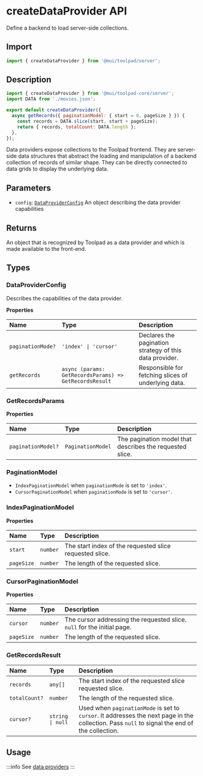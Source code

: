 # createDataProvider API

<p class="description">Define a backend to load server-side collections.</p>

## Import

```jsx
import { createDataProvider } from '@mui/toolpad/server';
```

## Description

```jsx
import { createDataProvider } from '@mui/toolpad-core/server';
import DATA from './movies.json';

export default createDataProvider({
  async getRecords({ paginationModel: { start = 0, pageSize } }) {
    const records = DATA.slice(start, start + pageSize);
    return { records, totalCount: DATA.length };
  },
});
```

Data providers expose collections to the Toolpad frontend. They are server-side data structures that abstract the loading and manipulation of a backend collection of records of similar shape. They can be directly connected to data grids to display the underlying data.

## Parameters

- `config`: [`DataProviderConfig`](#dataproviderconfig) An object describing the data provider capabilities

## Returns

An object that is recognized by Toolpad as a data provider and which is made available to the front-end.

## Types

### DataProviderConfig

Describes the capabilities of the data provider.

**Properties**

| Name              | Type                                                   | Description                                             |
| :---------------- | :----------------------------------------------------- | :------------------------------------------------------ |
| `paginationMode?` | `'index' \| 'cursor'`                                  | Declares the pagination strategy of this data provider. |
| `getRecords`      | `async (params: GetRecordsParams) => GetRecordsResult` | Responsible for fetching slices of underlying data.     |

### GetRecordsParams

**Properties**

| Name               | Type              | Description                                              |
| :----------------- | :---------------- | :------------------------------------------------------- |
| `paginationModel?` | `PaginationModel` | The pagination model that describes the requested slice. |

### PaginationModel

- `IndexPaginationModel` when `paginationMode` is set to `'index'`.
- `CursorPaginationModel` when `paginationMode` is set to `'cursor'`.

### IndexPaginationModel

**Properties**

| Name       | Type     | Description                                             |
| :--------- | :------- | :------------------------------------------------------ |
| `start`    | `number` | The start index of the requested slice requested slice. |
| `pageSize` | `number` | The length of the requested slice.                      |

### CursorPaginationModel

**Properties**

| Name       | Type     | Description                                                             |
| :--------- | :------- | :---------------------------------------------------------------------- |
| `cursor`   | `number` | The cursor addressing the requested slice. `null` for the initial page. |
| `pageSize` | `number` | The length of the requested slice.                                      |

### GetRecordsResult

| Name          | Type             | Description                                                                                                                                   |
| :------------ | :--------------- | :-------------------------------------------------------------------------------------------------------------------------------------------- |
| `records`     | `any[]`          | The start index of the requested slice requested slice.                                                                                       |
| `totalCount?` | `number`         | The length of the requested slice.                                                                                                            |
| `cursor?`     | `string \| null` | Used when `paginationMode` is set to `cursor`. It addresses the next page in the collection. Pass `null` to signal the end of the collection. |

## Usage

:::info
See [data providers](/toolpad/concepts/data-providers/)
:::
